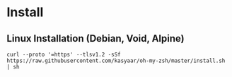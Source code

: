 # Install
## Linux Installation (Debian, Void, Alpine)
```shell
curl --proto '=https' --tlsv1.2 -sSf https://raw.githubusercontent.com/kasyaar/oh-my-zsh/master/install.sh | sh
```
